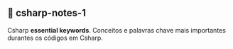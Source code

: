 ## 📂 csharp-notes-1

  Csharp **essential keywords**. Conceitos e palavras chave mais importantes durantes os códigos em Csharp.
  